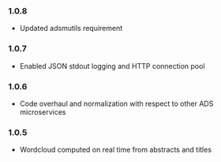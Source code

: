 ### 1.0.8

* Updated adsmutils requirement

### 1.0.7

* Enabled JSON stdout logging and HTTP connection pool

### 1.0.6

* Code overhaul and normalization with respect to other ADS microservices

### 1.0.5

* Wordcloud computed on real time from abstracts and titles

